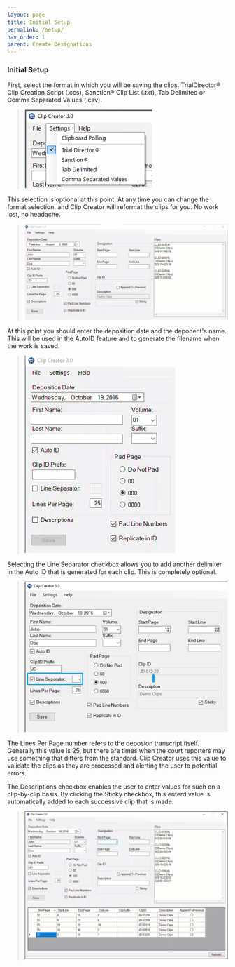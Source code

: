 ```yaml
---
layout: page
title: Initial Setup
permalink: /setup/
nav_order: 1
parent: Create Designations
---
```


### Initial Setup

First, select the format in which you will be saving the clips. TrialDirector® Clip Creation Script (.ccs), Sanction® Clip List (.txt), Tab Delimited or Comma Separated Values (.csv). 

> ![Screen Grab - Format Selection](../assets/ui_menu_settings_cropped.png)

This selection is optional at this point.  At any time you can change the format selection, and Clip Creator will reformat the clips for you. No work lost, no headache.

> ![Screen Grab - Animation of Format Change](../assets/formatting_autoConversion.gif)

At this point you should enter the deposition date and the deponent's name.  This will be used in the AutoID feature and to generate the filename when the work is saved.

> ![Screen Grab - Deponent Info](../assets/depoInfo_AutoID.gif)

Selecting the Line Separator checkbox allows you to add another delimiter in the Auto ID that is generated for each clip.  This is completely optional.

> ![Screen Grab - Line Separator option](../assets/depoInfo_AutoID_lineSeparator.png)

The Lines Per Page number refers to the deposion transcript itself.  Generally this value is 25, but there are times when the court reporters may use something that differs from the standard.  Clip Creator uses this value to validate the clips as they are processed and alerting the user to potential errors.

The Descriptions checkbox enables the user to enter values for such on a clip-by-clip basis.  By clicking the Sticky checkbox, this enterd value is automatically added to each successive clip that is made.

> ![Screen Grab - Description Field](../assets/manualClipEntry_non-StickyDescription.gif)